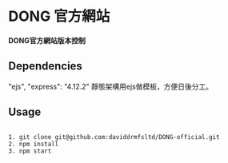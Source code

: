 # DONG 官方網站
#### DONG官方網站版本控制

## Dependencies
"ejs", "express": "4.12.2"
靜態架構用ejs做模板，方便日後分工。

## Usage
<code>
1. git clone git@github.com:daviddrmfsltd/DONG-official.git
2. npm install
3. npm start
</code>

